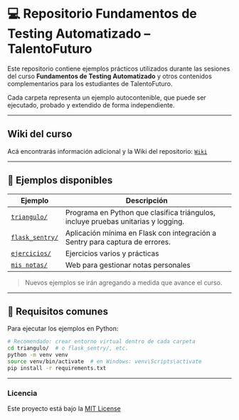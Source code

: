 
# 💻 Repositorio Fundamentos de Testing Automatizado – TalentoFuturo

Este repositorio contiene ejemplos prácticos utilizados durante las sesiones del curso **Fundamentos de Testing Automatizado** y otros contenidos complementarios para los estudiantes de TalentoFuturo.

Cada carpeta representa un ejemplo autocontenible, que puede ser ejecutado, probado y extendido de forma independiente.

---
## Wiki del curso

Acá encontrarás información adicional y la Wiki del repositorio: [`Wiki`](https://github.com/TalentoFuturo/FundamentosTestingAutomatizado/wiki)  

---
## 📁 Ejemplos disponibles

| Ejemplo                            | Descripción                                                                 |
|-----------------------------------|-----------------------------------------------------------------------------|
| [`triangulo/`](./triangulo/readme.md)      | Programa en Python que clasifica triángulos, incluye pruebas unitarias y logging. |
| [`flask_sentry/`](./flask_sentry/readme.md) | Aplicación mínima en Flask con integración a Sentry para captura de errores.     |
| [`ejercicios/`](./ejercicios/) | Ejercicios varios y prácticas     |
| [`mis notas/`](./misnotas/readme.md) | Web para gestionar notas personales     |


> Nuevos ejemplos se irán agregando a medida que avance el curso.

---

## 🧰 Requisitos comunes

Para ejecutar los ejemplos en Python:

```bash
# Recomendado: crear entorno virtual dentro de cada carpeta
cd triangulo/  # o flask_sentry/, etc.
python -m venv venv
source venv/bin/activate  # en Windows: venv\Scripts\activate
pip install -r requirements.txt
```
---
### Licencia
Este proyecto está bajo la [MIT License](./LICENSE)
